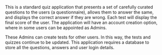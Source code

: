 This is a standard quiz application that presents a set of carefully curated questions to the users (a questionnaire), allows them to answer the same, and displays the correct answer if they are wrong. Each test will display the final score of the user. The application will have an account creation option, where in some users can be appointed as Admins.

These Admins can create tests for other users. In this way, the tests and quizzes continue to be updated. This application requires a database to store all the questions, answers and user login details.
